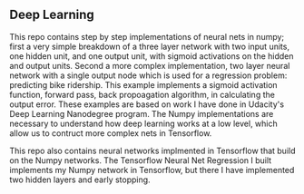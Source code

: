 ## Deep Learning

This repo contains step by step implementations of neural nets in numpy; first a very simple breakdown of a three layer network with two input units, one hidden unit, and one output unit, with sigmoid activations on the hidden and output units. Second a more complex implementation, two layer neural network with a single output node which is used for a regression problem: predicting bike ridership. This example implements a sigmoid activation function, forward pass, back propoagation algorithm, in
calculating the output error. These examples are based on work I have done in Udacity's Deep Learning Nanodegree program. The Numpy implementations are necessary to understand how deep learning works at a low level, which allow us to contruct more complex nets in Tensorflow. 

This repo also contains neural networks implmented in Tensorflow that build on the Numpy networks. The Tensorflow Neural Net Regression I built implements my Numpy network in Tensorflow, but there I have implemented two hidden layers and early stopping. 
